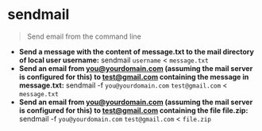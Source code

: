# sendmail
> Send email from the command line
- **Send a message with the content of message.txt to the mail directory of local user username:**
sendmail `username` < `message.txt`
- **Send an email from you@yourdomain.com (assuming the mail server is configured for this) to test@gmail.com containing the message in message.txt:**
sendmail -f `you@yourdomain.com` `test@gmail.com` < `message.txt`
- **Send an email from you@yourdomain.com (assuming the mail server is configured for this) to test@gmail.com containing the file file.zip:**
sendmail -f `you@yourdomain.com` `test@gmail.com` < `file.zip`
